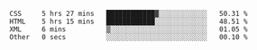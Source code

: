 <!--START_SECTION:waka-->

```text
CSS     5 hrs 27 mins   ████████████▓░░░░░░░░░░░░   50.31 %
HTML    5 hrs 15 mins   ████████████░░░░░░░░░░░░░   48.51 %
XML     6 mins          ▒░░░░░░░░░░░░░░░░░░░░░░░░   01.05 %
Other   0 secs          ░░░░░░░░░░░░░░░░░░░░░░░░░   00.10 %
```

<!--END_SECTION:waka-->
